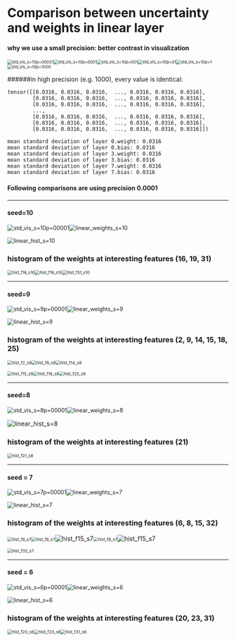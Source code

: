 # Comparison between uncertainty and weights in linear layer



#### why we use a small precision: better contrast in visualization

<img src="std_vis_s=10p=00001.png" alt="std_vis_s=10p=00001" style="zoom: 67%;" /><img src="std_vis_s=10p=0001.png" alt="std_vis_s=10p=0001" style="zoom:67%;" /><img src="std_vis_s=10p=001.png" alt="std_vis_s=10p=001" style="zoom:67%;" /><img src="std_vis_s=10p=01.png" alt="std_vis_s=10p=01" style="zoom:67%;" /><img src="std_vis_s=10p=1.png" alt="std_vis_s=10p=1" style="zoom:67%;" /><img src="std_vis_s=10p=1000.png" alt="std_vis_s=10p=1000" style="zoom:67%;" /> 

######in high precision (e.g. 1000), every value is identical:

```
tensor([[0.0316, 0.0316, 0.0316,  ..., 0.0316, 0.0316, 0.0316],
        [0.0316, 0.0316, 0.0316,  ..., 0.0316, 0.0316, 0.0316],
        [0.0316, 0.0316, 0.0316,  ..., 0.0316, 0.0316, 0.0316],
        ...,
        [0.0316, 0.0316, 0.0316,  ..., 0.0316, 0.0316, 0.0316],
        [0.0316, 0.0316, 0.0316,  ..., 0.0316, 0.0316, 0.0316],
        [0.0316, 0.0316, 0.0316,  ..., 0.0316, 0.0316, 0.0316]])
```

```
mean standard deviation of layer 0.weight: 0.0316
mean standard deviation of layer 0.bias: 0.0316
mean standard deviation of layer 3.weight: 0.0316
mean standard deviation of layer 3.bias: 0.0316
mean standard deviation of layer 7.weight: 0.0316
mean standard deviation of layer 7.bias: 0.0316
```





#### Following comparisons are using precision 0.0001

------------------



####  seed=10

<img src="std_vis_s=10p=00001.png" alt="std_vis_s=10p=00001" style="zoom: 90%;" /><img src="linear_weights_s=10.png" alt="linear_weights_s=10" style="zoom:90%;" />



<img src="linear_hist_s=10.png" alt="linear_hist_s=10" style="zoom:90%;" />

### histogram of the weights at interesting features (16, 19, 31)

<img src="hist_f16_s10.png" alt="hist_f16_s10" style="zoom:67%;" /><img src="hist_f19_s10.png" alt="hist_f19_s10" style="zoom:67%;" /><img src="hist_f31_s10.png" alt="hist_f31_s10" style="zoom:67%;" />

--------------------------



#### seed=9

<img src="std_vis_s=9p=00001.png" alt="std_vis_s=9p=00001" style="zoom: 90%;" /><img src="linear_weights_s=9.png" alt="linear_weights_s=9" style="zoom:90%;" />



<img src="linear_hist_s=9.png" alt="linear_hist_s=9" style="zoom:90%;" />

### histogram of the weights at interesting features (2, 9, 14, 15, 18, 25)

<img src="hist_f2_s9.png" alt="hist_f2_s9" style="zoom:67%;" /><img src="hist_f9_s9.png" alt="hist_f9_s9" style="zoom:67%;" /><img src="hist_f14_s9.png" alt="hist_f14_s9" style="zoom:67%;" />



<img src="hist_f15_s9.png" alt="hist_f15_s9" style="zoom:67%;" /><img src="hist_f18_s9.png" alt="hist_f18_s9" style="zoom:67%;" /><img src="hist_f25_s9.png" alt="hist_f25_s9" style="zoom:67%;" />

-------------------



#### seed=8

<img src="std_vis_s=8p=00001.png" alt="std_vis_s=8p=00001" style="zoom: 90%;" /><img src="linear_weights_s=8.png" alt="linear_weights_s=8" style="zoom:90%;" />

![linear_hist_s=8](linear_hist_s=8.png)

### histogram of the weights at interesting features (21)

<img src="hist_f21_s8.png" alt="hist_f21_s8" style="zoom:67%;" />

--------------



#### seed = 7

<img src="std_vis_s=7p=00001.png" alt="std_vis_s=7p=00001" style="zoom:90%;" /><img src="linear_weights_s=7.png" alt="linear_weights_s=7" style="zoom:90%;" />

<img src="linear_hist_s=7.png" alt="linear_hist_s=7" style="zoom:90%;" />

### histogram of the weights at interesting features (6, 8, 15, 32)

<img src="hist_f6_s7.png" alt="hist_f6_s7" style="zoom:67%;" /><img src="hist_f8_s7.png" alt="hist_f8_s7" style="zoom:67%;" />![hist_f15_s7](hist_f15_s7.png)<img src="hist_f8_s7.png" alt="hist_f8_s7" style="zoom:67%;" />![hist_f15_s7](hist_f15_s7.png)

<img src="hist_f32_s7.png" alt="hist_f32_s7" style="zoom:67%;" />

-------------



#### seed = 6

<img src="std_vis_s=6p=00001.png" alt="std_vis_s=6p=00001" style="zoom: 90%;" /><img src="linear_weights_s=6.png" alt="linear_weights_s=6" style="zoom:90%;" />

<img src="linear_hist_s=6.png" alt="linear_hist_s=6" style="zoom:90%;" />

### histogram of the weights at interesting features (20, 23, 31)

<img src="hist_f20_s6.png" alt="hist_f20_s6" style="zoom:67%;" /><img src="hist_f23_s6.png" alt="hist_f23_s6" style="zoom:67%;" /><img src="
hist_f31_s6.png" alt="hist_f31_s6" style="zoom:67%;" />

